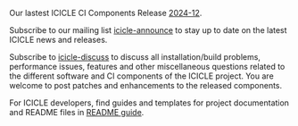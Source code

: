 Our lastest ICICLE CI Components Release [2024-12](https://nowlab.cse.ohio-state.edu/register/software/).

Subscribe to our mailing list [icicle-announce](https://lists.osu.edu/mailman/listinfo/icicle-announce) to stay up to date on the latest ICICLE news and releases.

Subscribe to [icicle-discuss](https://lists.osu.edu/mailman/listinfo/icicle-discuss) to discuss all installation/build problems, performance issues, features and other miscellaneous questions related to the different software and CI components of the ICICLE project. You are welcome to post patches and enhancements to the released components.

For ICICLE developers, find guides and templates for project documentation and README files in [README guide](https://icicle-ai.github.io/Readme-guide/).
